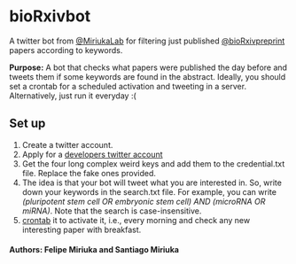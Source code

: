 # **bioRxivbot**

A twitter bot from [@MiriukaLab](https://twitter.com/MiriukaLab) for filtering just published  [@bioRxivpreprint](https://twitter.com/biorxivpreprint) papers according to keywords. 


**Purpose:** A bot that checks what papers were published the day before and tweets them if some keywords are found in the abstract. Ideally, you should set a crontab for a scheduled activation and tweeting in a server. Alternatively, just run it everyday :(

## Set up

1. Create a twitter account. 
2. Apply for a [developers twitter account](https://developer.twitter.com/en)
3. Get the four long complex weird keys and add them to the credential.txt file. Replace the fake ones provided. 
4. The idea is that your bot will tweet what you are interested in. So, write down your keywords in the search.txt file. For example, you can write *(pluripotent stem cell OR embryonic stem cell) AND (microRNA OR miRNA)*. Note that the search is case-insensitive.
5. [crontab](https://man7.org/linux/man-pages/man5/crontab.5.html) it to activate it, i.e., every morning and check any new interesting paper with breakfast.



#### Authors: Felipe Miriuka and Santiago Miriuka
